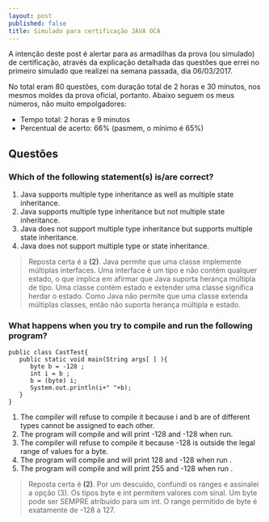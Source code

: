 ```yaml
---
layout: post
published: false
title: Simulado para certificação JAVA OCA
---
```

A intenção deste post é alertar para as armadilhas da prova (ou simulado) de certificação, através da explicação detalhada das questões que errei no primeiro simulado que realizei na semana passada, dia 06/03/2017. 

No total eram 80 questões, com duração total de 2 horas e 30 minutos, nos mesmos moldes da prova oficial, portanto. Abaixo seguem os meus números, não muito empolgadores:

- Tempo total: 2 horas e 9 minutos
- Percentual de acerto: 66% (pasmem, o mínimo é 65%)

## Questões

### Which of the following statement(s) is/are correct?

1. Java supports multiple type inheritance as well as multiple state inheritance.
2. Java supports multiple type inheritance but not multiple state inheritance.
3. Java does not support multiple type inheritance but supports multiple state inheritance.
4. Java does not support multiple type or state inheritance.

> Reposta certa é a **(2)**.
> Java permite que uma classe implemente múltiplas interfaces. Uma interface é um tipo e não contém qualquer estado, o que implica em afirmar que Java suporta herança múltipla de tipo.
> Uma classe contém estado e extender uma classe significa herdar o estado. Como Java não permite que uma classe extenda múltiplas classes, então não suporta herança múltipla e estado.

### What happens when you try to compile and run the following program?

    public class CastTest{
       public static void main(String args[ ] ){
          byte b = -128 ;
          int i = b ;
          b = (byte) i;
          System.out.println(i+" "+b);
       }
    }
    
1. The compiler will refuse to compile it because i and b are of different types cannot be assigned to each other.
2. The program will compile and will print -128 and -128 when run.
3. The compiler will refuse to compile it because -128 is outside the legal range of values for a byte.
4. The program will compile and will print 128 and -128 when run .
5. The program will compile and will print 255 and -128 when run .

> Reposta certa é **(2)**.
> Por um descuido, confundi os ranges e assinalei a opção (3).
> Os tipos byte e int permitem valores com sinal. Um byte pode ser SEMPRE atribuído para um int. O range permitido de byte é exatamente de -128 a 127.







